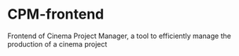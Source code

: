 # CPM-frontend
Frontend of Cinema Project Manager, a tool to efficiently manage the production of a cinema project
